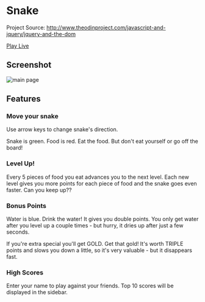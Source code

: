 # Snake

Project Source: http://www.theodinproject.com/javascript-and-jquery/jquery-and-the-dom

[Play Live](http://kates-snake-game.surge.sh)

## Screenshot

![main page](https://github.com/craftykate/odin-project/blob/master/Chapter_06-JavaScript_and_jQuery/snake/img/snake.png)

## Features

### Move your snake

Use arrow keys to change snake's direction.

Snake is green. Food is red. Eat the food. But don't eat yourself or go off the board!

### Level Up!

Every 5 pieces of food you eat advances you to the next level. Each new level gives you more points for each piece of food and the snake goes even faster. Can you keep up??

### Bonus Points

Water is blue. Drink the water! It gives you double points. You only get water after you level up a couple times - but hurry, it dries up after just a few seconds.

If you're extra special you'll get GOLD. Get that gold! It's worth TRIPLE points and slows you down a little, so it's very valuable - but it disappears fast.

### High Scores

Enter your name to play against your friends. Top 10 scores will be displayed in the sidebar.
